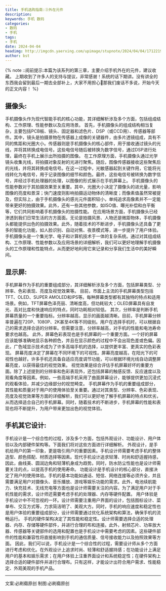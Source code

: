 ```yaml
---
title: 手机选购指南:③外在元件
description: 
keywords: 手机 数码
categories: 
- 数码
- 手机
tags:
- 手机
date: 2024-04-04
headimg: http://imgcdn.yaerxing.com/upimage/stupnote/2024/04/04/1712219333_12009103_9257.jpg
author: bst
---
```


{% note ::阅前提示:本篇为该系列的第三章，主要介绍手机外在的元件，建议收藏。
上期收到了许多人的支持与提议，非常感谢！系统的话下期讲。没有讲全的东西我会留到最后一期去全部补上，大家不用担心👀那我们废话不多说，开始今天的正文内容！ %}

<!-- more --> 

## 摄像头:
手机摄像头作为现代智能手机的核心功能，其详细解析涉及多个方面，包括组成结构、工作原理、性能参数以及应用场景。
首先，手机摄像头的组成结构相当复杂，主要包括PCB板、镜头、固定器和滤色片、DSP（或CCD用）、传感器等部件。其中，镜头是拍摄景物在传感器上成像的关键器件，由多片透镜组成，具有不同的焦距和光圈大小。传感器则是手机摄像头的核心部件，用于接收通过镜头的光线，并将其转换成电信号。这些电信号随后被转换为数字信号，通过DSP进行处理，最终在手机上展示出所拍摄的图像。
在工作原理方面，手机摄像头通过光学镜头收集光线，将拍摄对象反射的光进行聚焦。随后，图像传感器接收这些聚焦后的光线，并将其转换成电信号。在这一过程中，光敏感器起到关键作用，它能将光线转化为电信号，用于记录图像的细节和颜色。最终，这些电信号被转换为数字信号，并经过手机处理器的处理，以图像的形式展示在手机屏幕上。
手机摄像头的性能参数对于其拍摄效果至关重要。其中，光圈大小决定了摄像头的进光量，影响图像的亮度和景深；快门速度则影响拍摄运动物体的清晰度；而像素值虽然常被提及，但实际上，由于手机摄像头的感光元件面积较小，单纯追求高像素并不一定能带来更好的拍摄效果。此外，还有一些其他参数，如ISO值、曝光补偿和白平衡等，它们共同影响着手机摄像头的拍摄性能。
在应用场景方面，手机摄像头已经渗透到我们日常生活的方方面面。无论是拍摄风景、人物还是微距物体，手机摄像头都能提供出色的拍摄效果。此外，随着技术的不断进步，手机摄像头还具备了更多的智能化功能，如人脸识别、自动对焦、夜景模式等，进一步提升了用户体验。
手机摄像头是一个集光学、电子和计算机技术于一体的复杂系统。通过对其组成结构、工作原理、性能参数以及应用场景的详细解析，我们可以更好地理解手机摄像头的工作原理和性能特点，从而更好地利用它来记录和分享我们生活中的美好瞬间。

## 显示屏:
手机屏幕作为手机的重要组成部分，其详细解析涉及多个方面，包括屏幕类型、分辨率、色彩表现、亮度及视觉效果等。
目前，市面上主流的手机屏幕类型包括TFT、OLED、SUPER AMOLED和IPS等。每种屏幕类型都有其独特的特点和适用场景。例如，TFT屏幕色泽亮丽、清晰度高，但功耗较大；OLED屏幕具有自发光、高对比度和快速响应的特点，同时功耗相对较低。
其次，分辨率是判断手机屏幕质量的一个重要指标。分辨率越高，显示的画面越清晰。目前，手机屏幕分辨率普遍在720P、1080P、2K甚至4K等不同级别。用户在选择手机时，可以根据自己的需求选择合适的分辨率。但需要注意，分辨率越高，对手机的性能和电池寿命要求也越高。
此外，屏幕色彩表现也是手机屏幕的一个重要方面。一个好的屏幕应该能够准确地显示各种颜色，并且在显示颜色的过程中不会出现色差或色偏。因此，广色域显示技术成为了许多高端手机的选择，以提供更丰富、更真实的色彩表现。
屏幕亮度决定了屏幕在不同环境下的可视性。屏幕亮度越高，在阳光下的可视性也越好。许多手机还具备自适应亮度调节功能，可以根据环境光线自动调整屏幕亮度，以获得最佳的视觉效果。
视觉效果是综合评估手机屏幕好坏的重要方面。除了上述提到的分辨率和色彩表现外，还包括屏幕的触感反馈、反应速度以及观看角度等因素。例如，一些高端手机采用了曲面屏幕设计，能够提供更加沉浸式的观看体验，并减少边缘部分的视觉畸变。
手机屏幕作为手机的重要组成部分，其性能和质量对于用户的使用体验至关重要。通过对其类型、分辨率、色彩表现、亮度及视觉效果等方面的详细解析，我们可以更好地了解手机屏幕的特点和优劣，从而选择适合自己的手机屏幕。同时，随着技术的不断进步，手机屏幕的性能和表现也将不断提升，为用户带来更加出色的视觉体验。

## 手机其它设计:
手机设计是一个综合性的过程，涉及多个方面，包括外观设计、功能设计、用户体验以及内部硬件架构等。下面我们将对这些方面进行详细解析。
外观设计，是手机给用户的第一印象，更是吸引用户的重要因素。手机设计师需要考虑手机的整体造型、颜色搭配、材质选择等因素。现代手机设计追求轻薄、时尚和舒适握持感，因此，曲线美、圆润边角和轻薄机身成为趋势。同时，防水防尘性能也是设计师需要关注的点，以提高手机的使用寿命。
功能设计是手机设计的核心部分，直接决定了用户的使用体验。手机的基本功能如通话、短信、网络连接等必须齐全，并且需要满足用户对摄像头、音乐播放、游戏等娱乐功能的需求。此外，电池续航能力、快充技术、无线充电等方面也是设计师需要关注的内容。为了满足用户对于手机性能的需求，设计师还需要考虑手机的处理器、内存等硬件配置。
用户体验是手机设计中不可忽视的一环。设计师需要注重用户界面的设计，包括图标设计、菜单布、交互方式等，力求简洁明了、美观大方。同时，手机的响应速度和稳定性也是用户体验的重要组成部分，设计师需要通过优化系统架构和算法，确保手机的流畅运行。
手机的硬件架构决定了其性能和稳定性。设计师需要选择合适的处理器、内存、存储等硬件部件，并进行合理的布和连接。此外，射频芯片、功率放大器、传感器等关键部件的选用和配置也是手机设计中需要考虑的因素。这些硬件部件的性能和兼容性将直接影响到手机的通信质量、信号接收能力以及拍照效果等方面。
因此，我们可以说，手机设计是一个综合性的过程，需要设计师从多个方面进行考虑和优化。在外观设计上追求时尚、轻薄和舒适握持感；在功能设计上满足用户的基本和娱乐需求；在用户体验上注重界面设计和系统稳定性；在硬件架构上选择合适的硬件部件并进行合理布。只有这样，才能设计出符合用户需求、性能稳定、外观美观的手机产品。

-----
文案:必刷禵原创
制图:必刷禵原创

